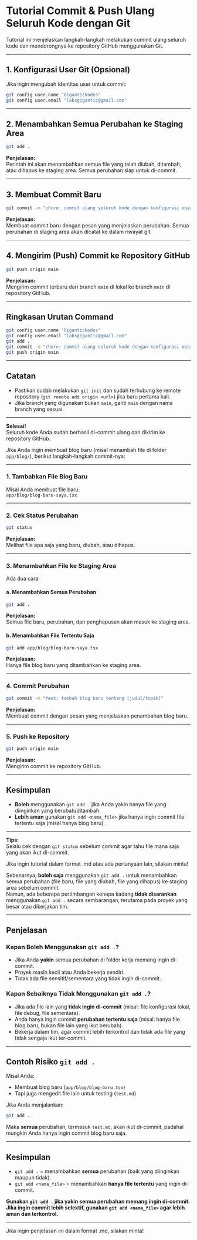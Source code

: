 # Tutorial Commit & Push Ulang Seluruh Kode dengan Git

Tutorial ini menjelaskan langkah-langkah melakukan commit ulang seluruh kode dan mendorongnya ke repository GitHub menggunakan Git.

---

## 1. Konfigurasi User Git (Opsional)

Jika ingin mengubah identitas user untuk commit:

```sh
git config user.name "GiganticNodes"
git config user.email "labsgigantic@gmail.com"
```

---

## 2. Menambahkan Semua Perubahan ke Staging Area

```sh
git add .
```
**Penjelasan:**  
Perintah ini akan menambahkan semua file yang telah diubah, ditambah, atau dihapus ke staging area. Semua perubahan siap untuk di-commit.

---

## 3. Membuat Commit Baru

```sh
git commit -m "chore: commit ulang seluruh kode dengan konfigurasi user baru"
```
**Penjelasan:**  
Membuat commit baru dengan pesan yang menjelaskan perubahan. Semua perubahan di staging area akan dicatat ke dalam riwayat git.

---

## 4. Mengirim (Push) Commit ke Repository GitHub

```sh
git push origin main
```
**Penjelasan:**  
Mengirim commit terbaru dari branch `main` di lokal ke branch `main` di repository GitHub.

---

## Ringkasan Urutan Command

```sh
git config user.name "GiganticNodes"
git config user.email "labsgigantic@gmail.com"
git add .
git commit -m "chore: commit ulang seluruh kode dengan konfigurasi user baru"
git push origin main
```

---

## Catatan

- Pastikan sudah melakukan `git init` dan sudah terhubung ke remote repository (`git remote add origin <url>`) jika baru pertama kali.
- Jika branch yang digunakan bukan `main`, ganti `main` dengan nama branch yang sesuai.

---

**Selesai!**  
Seluruh kode Anda sudah berhasil di-commit ulang dan dikirim ke repository GitHub.


Jika Anda ingin membuat blog baru (misal menambah file di folder `app/blog/`), berikut langkah-langkah commit-nya:

---

### 1. **Tambahkan File Blog Baru**
Misal Anda membuat file baru:  
`app/blog/blog-baru-saya.tsx`

---

### 2. **Cek Status Perubahan**
```sh
git status
```
**Penjelasan:**  
Melihat file apa saja yang baru, diubah, atau dihapus.

---

### 3. **Menambahkan File ke Staging Area**
Ada dua cara:

#### a. Menambahkan Semua Perubahan
```sh
git add .
```
**Penjelasan:**  
Semua file baru, perubahan, dan penghapusan akan masuk ke staging area.

#### b. Menambahkan File Tertentu Saja
```sh
git add app/blog/blog-baru-saya.tsx
```
**Penjelasan:**  
Hanya file blog baru yang ditambahkan ke staging area.

---

### 4. **Commit Perubahan**
```sh
git commit -m "feat: tambah blog baru tentang [judul/topik]"
```
**Penjelasan:**  
Membuat commit dengan pesan yang menjelaskan penambahan blog baru.

---

### 5. **Push ke Repository**
```sh
git push origin main
```
**Penjelasan:**  
Mengirim commit ke repository GitHub.

---

## **Kesimpulan**
- **Boleh** menggunakan `git add .` jika Anda yakin hanya file yang diinginkan yang berubah/ditambah.
- **Lebih aman** gunakan `git add <nama_file>` jika hanya ingin commit file tertentu saja (misal hanya blog baru).

---

**Tips:**  
Selalu cek dengan `git status` sebelum commit agar tahu file mana saja yang akan ikut di-commit.

Jika ingin tutorial dalam format .md atau ada pertanyaan lain, silakan minta!

Sebenarnya, **boleh saja** menggunakan `git add .` untuk menambahkan semua perubahan (file baru, file yang diubah, file yang dihapus) ke staging area sebelum commit.  
Namun, ada beberapa pertimbangan kenapa kadang **tidak disarankan** menggunakan `git add .` secara sembarangan, terutama pada proyek yang besar atau dikerjakan tim.

---

## Penjelasan

### Kapan **Boleh** Menggunakan `git add .`?
- Jika Anda **yakin** semua perubahan di folder kerja memang ingin di-commit.
- Proyek masih kecil atau Anda bekerja sendiri.
- Tidak ada file sensitif/sementara yang tidak ingin di-commit.

### Kapan **Sebaiknya Tidak** Menggunakan `git add .`?
- Jika ada file lain yang **tidak ingin di-commit** (misal: file konfigurasi lokal, file debug, file sementara).
- Anda hanya ingin commit **perubahan tertentu saja** (misal: hanya file blog baru, bukan file lain yang ikut berubah).
- Bekerja dalam tim, agar commit lebih terkontrol dan tidak ada file yang tidak sengaja ikut ter-commit.

---

## Contoh Risiko `git add .`
Misal Anda:
- Membuat blog baru (`app/blog/blog-baru.tsx`)
- Tapi juga mengedit file lain untuk testing (`test.md`)

Jika Anda menjalankan:
```sh
git add .
```
Maka **semua** perubahan, termasuk `test.md`, akan ikut di-commit, padahal mungkin Anda hanya ingin commit blog baru saja.

---

## **Kesimpulan**
- `git add .` = menambahkan **semua** perubahan (baik yang diinginkan maupun tidak).
- `git add <nama_file>` = menambahkan **hanya file tertentu** yang ingin di-commit.

**Gunakan `git add .` jika yakin semua perubahan memang ingin di-commit.  
Jika ingin commit lebih selektif, gunakan `git add <nama_file>` agar lebih aman dan terkontrol.**

---

Jika ingin penjelasan ini dalam format .md, silakan minta!